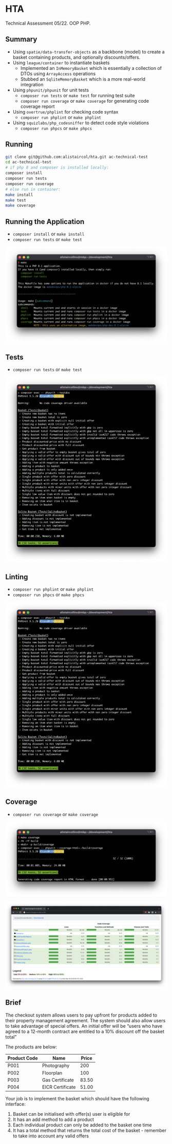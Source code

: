 # HTA

Technical Assessment 05/22. OOP PHP.

## Summary

* Using `spatie/data-transfer-objects` as a backbone (model) to create a basket containing products, and optionally discounts/offers.
* Using `league/container` to instantiate baskets
  * Implemented an `InMemoryBasket` which is essentially a collection of DTOs using `ArrayAccess` operations
  * Stubbed an `SqliteMemoryBasket` which is a more real-world integration
* Using `phpunit/phpunit` for unit tests
  * `composer run tests` or `make test` for running test suite
  * `composer run coverage` or `make coverage` for generating code coverage report
* Using `overtrue/phplint` for checking code syntax
  * `composer run phplint` or `make phplint`
* Using `squizlabs/php_codesniffer` to detect code style violations
  * `composer run phpcs` or `make phpcs`

## Running

```bash
git clone git@github.com:alistaircol/hta.git ac-technical-test
cd ac-technical-test
# if php 8 and composer is installed locally:
composer install
composer run tests
composer run coverage
# else run in container:
make install
make test
make coverage
```

## Running the Application

* `composer install` or `make install`
* `composer run tests` or `make test`

![make](https://raw.githubusercontent.com/alistaircol/hta/main/.github/make.png)

## Tests

* `composer run tests` or `make test`

![make test](https://raw.githubusercontent.com/alistaircol/hta/main/.github/make_tests.png)

## Linting

* `composer run phplint` or `make phplint`
* `composer run phpcs` or `make phpcs`

![make phplint](https://raw.githubusercontent.com/alistaircol/hta/main/.github/make_tests.png)

## Coverage

* `composer run coverage` or `make coverage`

![make coverage](https://raw.githubusercontent.com/alistaircol/hta/main/.github/make_coverage.png)

![coverage](https://raw.githubusercontent.com/alistaircol/hta/main/.github/coverage.png)

## Brief

The checkout system allows users to pay upfront for products added to their property management agreement. The system should also allow users to take advantage of special offers. An initial offer will be “users who have agreed to a 12-month contract are entitled to a 10% discount off the basket total”

The products are below:

| Product Code | Name             | Price |
|--------------|------------------|-------|
| P001         | Photography      | 200   |
| P002         | Floorplan        | 100   |
| P003         | Gas Certificate  | 83.50 |
| P004         | EICR Certificate | 51.00 |

Your job is to implement the basket which should have the following interface:

1. Basket can be initialised with offer(s) user is eligible for
2. It has an add method to add a product
3. Each individual product can only be added to the basket one time
4. It has a total method that returns the total cost of the basket - remember to take into account any valid offers
